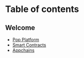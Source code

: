 # Table of contents

## Welcome

* [Pop Platform](README.md)
* [Smart Contracts](https://learn.onpop.io/v/smart-contracts)
* [Appchains](https://learn.onpop.io/v/appchains)
